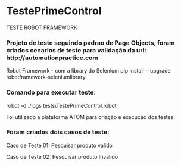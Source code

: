 # TestePrimeControl
TESTE ROBOT FRAMEWORK

<h3>Projeto de teste seguindo padrao de Page Objects, foram criados cenarios de teste para validação da url: http://automationpractice.com</h3>


Robot Framework - com a library do Selenium
pip install --upgrade robotframework-seleniumlibrary

<h3>Comando para executar teste:</h3>
robot -d ./logs tests\TestePrimeControl.robot

Foi utilizado a plataforma ATOM para criação e execução dos testes.

<h3>Foram criados dois casos de teste:</h3>
Caso de Teste 01: Pesquisar produto valido

Caso de Teste 02: Pesquisar produto Invalido
